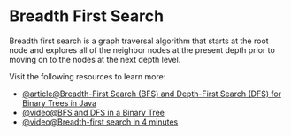# Breadth First Search

Breadth first search is a graph traversal algorithm that starts at the root node and explores all of the neighbor nodes at the present depth prior to moving on to the nodes at the next depth level.

Visit the following resources to learn more:

- [@article@Breadth-First Search (BFS) and Depth-First Search (DFS) for Binary Trees in Java](https://www.digitalocean.com/community/tutorials/breadth-first-search-depth-first-search-bfs-dfs)
- [@video@BFS and DFS in a Binary Tree](https://www.youtube.com/watch?v=uWL6FJhq5fM)
- [@video@Breadth-first search in 4 minutes](https://www.youtube.com/watch?v=HZ5YTanv5QE)